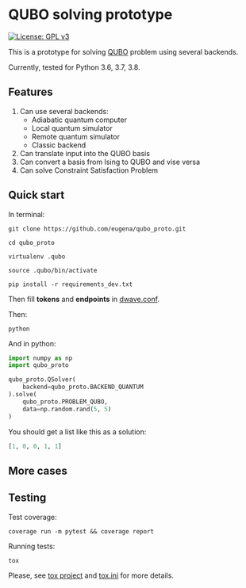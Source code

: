 QUBO solving prototype
======================

[![License: GPL v3](https://img.shields.io/badge/license-GPL%20v3-blue.svg)](LICENSE)

This is a prototype for solving [QUBO](https://en.wikipedia.org/wiki/Quadratic_unconstrained_binary_optimization) problem
using several backends.

Currently, tested for Python 3.6, 3.7, 3.8.

Features
--------
1. Can use several backends:
    * Adiabatic quantum computer
    * Local quantum simulator
    * Remote quantum simulator
    * Classic backend
2. Can translate input into the QUBO basis
3. Can convert a basis from Ising to QUBO and vise versa
4. Can solve Constraint Satisfaction Problem

Quick start
-----------

In terminal:

```shell
git clone https://github.com/eugena/qubo_proto.git

cd qubo_proto

virtualenv .qubo

source .qubo/bin/activate

pip install -r requirements_dev.txt
````

Then fill **tokens** and **endpoints** in [dwave.conf](dwave.conf).


Then:
```shell
python
````

And in python:

```python
import numpy as np
import qubo_proto

qubo_proto.QSolver(
    backend=qubo_proto.BACKEND_QUANTUM
).solve(
    qubo_proto.PROBLEM_QUBO,
    data=np.random.rand(5, 5)
)
```
You should get a list like this as a solution:
```python
[1, 0, 0, 1, 1]
```

More cases
----------


Testing
-------

Test coverage:

```shell
coverage run -m pytest && coverage report
```

Running tests:

```shell
tox
```

Please, see [tox project](https://tox.readthedocs.io/en/latest/) and [tox.ini](tox.ini) for more details.
